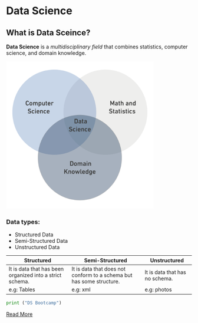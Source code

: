 # Data Science
## What is Data Sceince?
**Data Science** is a *multidisciplinary field* that combines statistics, computer science, and domain knowledge. 

<img src="DS.png" alt= “” width="400" height="400">

### Data types:
- Structured Data
- Semi-Structured Data
- Unstructured Data

| Structured | Semi-Structured|Unstructured|
| ----------- | ----------- | ----------- |
| It is data that has been organized into a strict schema.| It is data that does not conform to a schema but has some structure. |It is data that has no schema.
| e.g: Tables | e.g: xml |e.g: photos|

```python
print ("DS Bootcamp")
```

[Read More](https://en.wikipedia.org/wiki/Data_science%E2%80%9D)